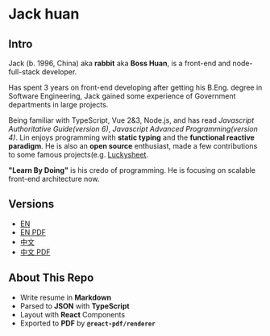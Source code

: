 # Jack huan

## Intro

Jack (b. 1996, China) aka **rabbit** aka **Boss Huan**, is a front-end and node-full-stack developer.

Has spent 3 years on front-end developing after getting his B.Eng. degree in Software Engineering, Jack gained some experience of Government departments in large projects.

Being familiar with TypeScript, Vue 2&3, Node.js, and has read _Javascript Authoritative Guide(version 6)_, _Javascript Advanced Programming(version 4)_. Lin enjoys programming with **static typing** and the **functional reactive paradigm**. He is also an **open source** enthusiast, made a few contributions to some famous projects(e.g. [Luckysheet](https://github.com/mengshukeji/Luckysheet).

**"Learn By Doing"** is his credo of programming. He is focusing on scalable front-end architecture now.

## Versions

- [EN](./resume/resume-en.md)
- [EN PDF](./resume/resume-en.pdf)
- [中文](./resume/resume-zh.md)
- [中文 PDF](./resume/resume-zh.pdf)

## About This Repo

- Write resume in **Markdown**
- Parsed to **JSON** with **TypeScript**
- Layout with **React** Components
- Exported to **PDF** by **`@react-pdf/renderer`**
